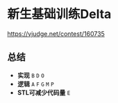 # 新生基础训练Delta

https://vjudge.net/contest/160735

## 总结

- **实现** `B` `D` `O`
- **逻辑** `A` `F` `G` `M` `P`
- **STL可减少代码量** `E`
